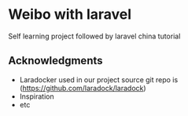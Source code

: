 # Weibo with laravel

Self learning project followed by laravel china tutorial

## Acknowledgments

* Laradocker used in our project source git repo is (https://github.com/laradock/laradock)
* Inspiration
* etc
